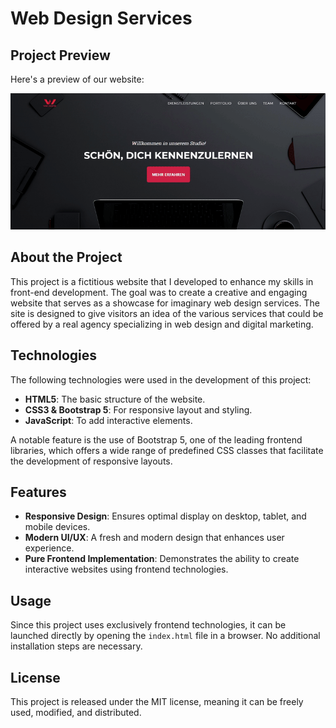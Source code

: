 # Web Design Services

## Project Preview
Here's a preview of our website:

![Main Page Preview](https://github.com/NiyaziGumus/WebDesignServices/blob/main/img/vorschau.gif)

## About the Project

This project is a fictitious website that I developed to enhance my skills in front-end development. The goal was to create a creative and engaging website that serves as a showcase for imaginary web design services. The site is designed to give visitors an idea of the various services that could be offered by a real agency specializing in web design and digital marketing.

## Technologies

The following technologies were used in the development of this project:

- **HTML5**: The basic structure of the website.
- **CSS3 & Bootstrap 5**: For responsive layout and styling.
- **JavaScript**: To add interactive elements.

A notable feature is the use of Bootstrap 5, one of the leading frontend libraries, which offers a wide range of predefined CSS classes that facilitate the development of responsive layouts.

## Features

- **Responsive Design**: Ensures optimal display on desktop, tablet, and mobile devices.
- **Modern UI/UX**: A fresh and modern design that enhances user experience.
- **Pure Frontend Implementation**: Demonstrates the ability to create interactive websites using frontend technologies.

## Usage

Since this project uses exclusively frontend technologies, it can be launched directly by opening the `index.html` file in a browser. No additional installation steps are necessary.

## License

This project is released under the MIT license, meaning it can be freely used, modified, and distributed.
